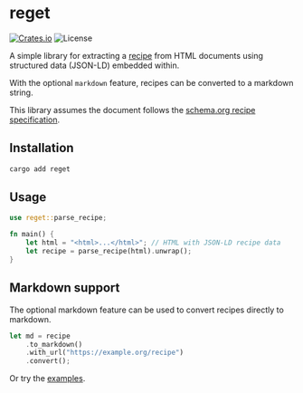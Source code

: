 # reget
[![Crates.io](https://img.shields.io/crates/v/reget)](https://crates.io/crates/reget)
![License](https://img.shields.io/badge/license-MIT-blue) 

A simple library for extracting a [recipe](src/model.rs) from HTML documents using structured data (JSON-LD) embedded within.

With the optional `markdown` feature, recipes can be converted to a markdown string.

This library assumes the document follows the [schema.org recipe specification](https://schema.org/Recipe).

## Installation

```bash
cargo add reget
```

## Usage

```rust
use reget::parse_recipe;

fn main() {
    let html = "<html>...</html>"; // HTML with JSON-LD recipe data
    let recipe = parse_recipe(html).unwrap();
}
```

## Markdown support

The optional markdown feature can be used to convert recipes directly to markdown.

```rust
let md = recipe
    .to_markdown()
    .with_url("https://example.org/recipe")
    .convert();
```

Or try the [examples](examples/).